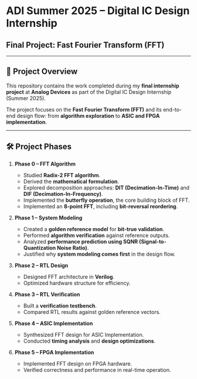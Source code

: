# ADI Summer 2025 – Digital IC Design Internship  
## Final Project: Fast Fourier Transform (FFT)  
---

## 📌 Project Overview  
This repository contains the work completed during my **final internship project** at **Analog Devices** as part of the Digital IC Design Internship (Summer 2025).  

The project focuses on the **Fast Fourier Transform (FFT)** and its end-to-end design flow: from **algorithm exploration** to **ASIC and FPGA implementation**.  

---

## 🛠️ Project Phases  

1. **Phase 0 – FFT Algorithm**  
   - Studied **Radix-2 FFT algorithm**.  
   - Derived the **mathematical formulation**.  
   - Explored decomposition approaches: **DIT (Decimation-In-Time)** and **DIF (Decimation-In-Frequency)**.  
   - Implemented the **butterfly operation**, the core building block of FFT.  
   - Implemented an **8-point FFT**, including **bit-reversal reordering**.  

2. **Phase 1 – System Modeling**  
   - Created a **golden reference model** for **bit-true validation**.  
   - Performed **algorithm verification** against reference outputs.  
   - Analyzed **performance prediction using SQNR (Signal-to-Quantization Noise Ratio)**.  
   - Justified why **system modeling comes first** in the design flow.  

3. **Phase 2 – RTL Design**  
   - Designed FFT architecture in **Verilog**.  
   - Optimized hardware structure for efficiency.  

4. **Phase 3 – RTL Verification**  
   - Built a **verification testbench**.  
   - Compared RTL results against golden reference vectors.  

5. **Phase 4 – ASIC Implementation**  
   - Synthesized FFT design for ASIC Implementation.  
   - Conducted **timing analysis** and **design optimizations**.  

6. **Phase 5 – FPGA Implementation**  
   - Implemented FFT design on FPGA hardware.  
   - Verified correctness and performance in real-time operation.  

